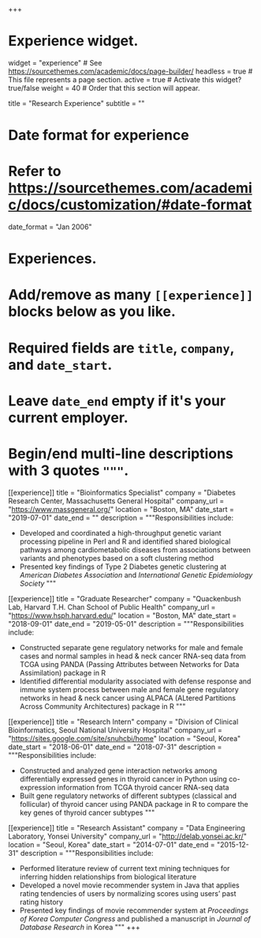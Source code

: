 +++
# Experience widget.
widget = "experience"  # See https://sourcethemes.com/academic/docs/page-builder/
headless = true  # This file represents a page section.
active = true  # Activate this widget? true/false
weight = 40  # Order that this section will appear.

title = "Research Experience"
subtitle = ""

# Date format for experience
#   Refer to https://sourcethemes.com/academic/docs/customization/#date-format
date_format = "Jan 2006"

# Experiences.
#   Add/remove as many `[[experience]]` blocks below as you like.
#   Required fields are `title`, `company`, and `date_start`.
#   Leave `date_end` empty if it's your current employer.
#   Begin/end multi-line descriptions with 3 quotes `"""`.
[[experience]]
  title = "Bioinformatics Specialist"
  company = "Diabetes Research Center, Massachusetts General Hospital"
  company_url = "https://www.massgeneral.org/"
  location = "Boston, MA"
  date_start = "2019-07-01"
  date_end = ""
  description = """Responsibilities include:
  * Developed and coordinated a high-throughput genetic variant processing pipeline in Perl and R and identified shared biological pathways among cardiometabolic diseases from associations between variants and phenotypes based on a soft clustering method
  * Presented key findings of Type 2 Diabetes genetic clustering at *American Diabetes Association* and *International Genetic Epidemiology Society* 
"""

[[experience]]
  title = "Graduate Researcher"
  company = "Quackenbush Lab, Harvard T.H. Chan School of Public Health"
  company_url = "https://www.hsph.harvard.edu/"
  location = "Boston, MA"
  date_start = "2018-09-01"
  date_end = "2019-05-01"
  description = """Responsibilities include:
  * Constructed separate gene regulatory networks for male and female cases and normal samples in head & neck cancer RNA-seq data from TCGA
  using PANDA (Passing Attributes between Networks for Data Assimilation) package in R
  * Identified differential modularity associated with defense response and immune system process between male and female gene regulatory
  networks in head & neck cancer using ALPACA (ALtered Partitions Across Community Architectures) package in R
  """

[[experience]]
  title = "Research Intern"
  company = "Division of Clinical Bioinformatics, Seoul National University Hospital"
  company_url = "https://sites.google.com/site/snuhcbi/home"
  location = "Seoul, Korea"
  date_start = "2018-06-01"
  date_end = "2018-07-31"
  description = """Responsibilities include:
  * Constructed and analyzed gene interaction networks among differentially expressed genes in thyroid cancer in Python using co-expression
  information from TCGA thyroid cancer RNA-seq data
  * Built gene regulatory networks of different subtypes (classical and follicular) of thyroid cancer using PANDA package in R to compare the key
  genes of thyroid cancer subtypes
  """


[[experience]]
  title = "Research Assistant"
  company = "Data Engineering Laboratory, Yonsei University"
  company_url = "http://delab.yonsei.ac.kr/"
  location = "Seoul, Korea"
  date_start = "2014-07-01"
  date_end = "2015-12-31"
  description = """Responsibilities include:
  * Performed literature review of current text mining techniques for inferring hidden relationships from biological literature
  * Developed a novel movie recommender system in Java that applies rating tendencies of users by normalizing scores using users’ past rating
  history
  * Presented key findings of movie recommender system at *Proceedings of Korea Computer Congress* and published a manuscript in *Journal of Database Research* in Korea
  """
+++
